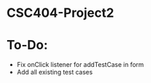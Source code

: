 # CSC404-Project2

# To-Do:
- Fix onClick listener for addTestCase in form
- Add all existing test cases
